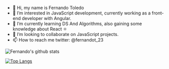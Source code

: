 - 👋 Hi, my name is Fernando Toledo
- 👀 I’m interested in JavaScript development, currently working as a front-end developer with Angular.
- 🌱 I’m currently learning DS And Algorithms, also gaining some knowledge about React ⚛️
- 💞️ I’m looking to collaborate on JavaScript projects.
- 📫 How to reach me twitter: @fernandot_23

![Fernando's github stats](https://github-readme-stats.vercel.app/api?username=fToledo29&show_icons=true&theme=outrun)

[![Top Langs](https://github-readme-stats.vercel.app/api/top-langs/?username=fToledo29&layout=compact&theme=outrun)](https://github.com/fToledo29/github-readme-stats)
